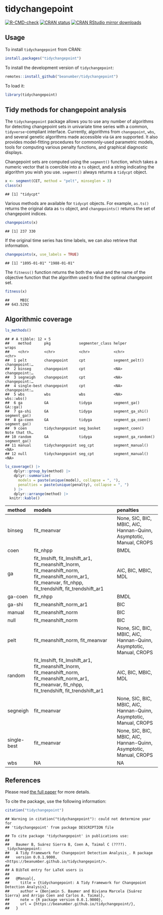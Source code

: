 
# tidychangepoint

<!-- badges: start -->
[![R-CMD-check](https://github.com/beanumber/tidychangepoint/actions/workflows/R-CMD-check.yaml/badge.svg)](https://github.com/beanumber/tidychangepoint/actions/workflows/R-CMD-check.yaml)
[![CRAN
status](https://www.r-pkg.org/badges/version/tidychangepoint)](https://CRAN.R-project.org/package=tidychangepoint)
[![CRAN RStudio mirror
downloads](https://cranlogs.r-pkg.org/badges/tidychangepoint)](https://www.r-pkg.org/pkg/tidychangepoint)
<!-- badges: end -->

## Usage

To install `tidychangepoint` from CRAN:

``` r
install.packages("tidychangepoint")
```

To install the development version of `tidychangepoint`:

``` r
remotes::install_github("beanumber/tidychangepoint")
```

To load it:

``` r
library(tidychangepoint)
```

## Tidy methods for changepoint analysis

The `tidychangepoint` package allows you to use any number of algorithms
for detecting changepoint sets in univariate time series with a common,
`tidyverse`-compliant interface. Currently, algorithms from
`changepoint`, `wbs`, and several genetic algorithms made accessible via
`GA` are supported. It also provides model-fitting procedures for
commonly-used parametric models, tools for computing various penalty
functions, and graphical diagnostic displays.

Changepoint sets are computed using the `segment()` function, which
takes a numeric vector that is coercible into a `ts` object, and a
string indicating the algorithm you wish you use. `segment()` always
returns a `tidycpt` object.

``` r
x <- segment(CET, method = "pelt", minseglen = 3)
class(x)
```

    ## [1] "tidycpt"

Various methods are available for `tidycpt` objects. For example,
`as.ts()` returns the original data as `ts` object, and `changepoints()`
returns the set of changepoint indices.

``` r
changepoints(x)
```

    ## [1] 237 330

If the original time series has time labels, we can also retrieve that
information.

``` r
changepoints(x, use_labels = TRUE)
```

    ## [1] "1895-01-01" "1988-01-01"

The `fitness()` function returns the both the value and the name of the
objective function that the algorithm used to find the optimal
changepoint set.

``` r
fitness(x)
```

    ##     MBIC 
    ## 643.5292

## Algorithmic coverage

``` r
ls_methods()
```

    ## # A tibble: 12 × 5
    ##    method      pkg             segmenter_class helper              wraps        
    ##    <chr>       <chr>           <chr>           <chr>               <chr>        
    ##  1 pelt        changepoint     cpt             segment_pelt()      changepoint:…
    ##  2 binseg      changepoint     cpt             <NA>                changepoint:…
    ##  3 segneigh    changepoint     cpt             <NA>                changepoint:…
    ##  4 single-best changepoint     cpt             <NA>                changepoint:…
    ##  5 wbs         wbs             wbs             <NA>                wbs::wbs()   
    ##  6 ga          GA              tidyga          segment_ga()        GA::ga()     
    ##  7 ga-shi      GA              tidyga          segment_ga_shi()    segment_ga() 
    ##  8 ga-coen     GA              tidyga          segment_ga_coen()   segment_ga() 
    ##  9 coen        tidychangepoint seg_basket      segment_coen()      Note that th…
    ## 10 random      GA              tidyga          segment_ga_random() segment_ga() 
    ## 11 manual      tidychangepoint seg_cpt         segment_manual()    <NA>         
    ## 12 null        tidychangepoint seg_cpt         segment_manual()    <NA>

``` r
ls_coverage() |>
    dplyr::group_by(method) |>
    dplyr::summarize(
      models = paste(unique(model), collapse = ", "),
      penalties = paste(unique(penalty), collapse = ", ")
    ) |>
    dplyr::arrange(method) |>
  knitr::kable()
```

| method | models | penalties |
|:---|:---|:---|
| binseg | fit_meanvar | None, SIC, BIC, MBIC, AIC, Hannan-Quinn, Asymptotic, Manual, CROPS |
| coen | fit_nhpp | BMDL |
| ga | fit_lmshift, fit_lmshift_ar1, fit_meanshift_lnorm, fit_meanshift_norm, fit_meanshift_norm_ar1, fit_meanvar, fit_nhpp, fit_trendshift, fit_trendshift_ar1 | AIC, BIC, MBIC, MDL |
| ga-coen | fit_nhpp | BMDL |
| ga-shi | fit_meanshift_norm_ar1 | BIC |
| manual | fit_meanshift_norm | BIC |
| null | fit_meanshift_norm | BIC |
| pelt | fit_meanshift_norm, fit_meanvar | None, SIC, BIC, MBIC, AIC, Hannan-Quinn, Asymptotic, Manual, CROPS |
| random | fit_lmshift, fit_lmshift_ar1, fit_meanshift_lnorm, fit_meanshift_norm, fit_meanshift_norm_ar1, fit_meanvar, fit_nhpp, fit_trendshift, fit_trendshift_ar1 | AIC, BIC, MBIC, MDL |
| segneigh | fit_meanvar | None, SIC, BIC, MBIC, AIC, Hannan-Quinn, Asymptotic, Manual, CROPS |
| single-best | fit_meanvar | None, SIC, BIC, MBIC, AIC, Hannan-Quinn, Asymptotic, Manual, CROPS |
| wbs | NA | NA |

## References

Please read [the full
paper](https://beanumber.github.io/changepoint-paper/) for more details.

To cite the package, use the following information:

``` r
citation("tidychangepoint")
```

    ## Warning in citation("tidychangepoint"): could not determine year for
    ## 'tidychangepoint' from package DESCRIPTION file

    ## To cite package 'tidychangepoint' in publications use:
    ## 
    ##   Baumer B, Suárez Sierra B, Coen A, Taimal C (????). _tidychangepoint:
    ##   A Tidy Framework for Changepoint Detection Analysis_. R package
    ##   version 0.0.1.9000, <https://beanumber.github.io/tidychangepoint/>.
    ## 
    ## A BibTeX entry for LaTeX users is
    ## 
    ##   @Manual{,
    ##     title = {tidychangepoint: A Tidy Framework for Changepoint Detection Analysis},
    ##     author = {Benjamin S. Baumer and Biviana Marcela {Suárez Sierra} and Arrigo Coen and Carlos A. Taimal},
    ##     note = {R package version 0.0.1.9000},
    ##     url = {https://beanumber.github.io/tidychangepoint/},
    ##   }
